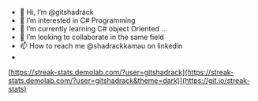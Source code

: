 - 👋 Hi, I’m @gitshadrack
- 👀 I’m interested in C# Programming 
- 🌱 I’m currently learning C# object Oriented ...
- 💞️ I’m looking to collaborate in the same field
- 📫 How to reach me @shadrackkamau on linkedin
- 
[https://streak-stats.demolab.com/?user=gitshadrack](https://streak-stats.demolab.com/?user=gitshadrack&theme=dark)](https://git.io/streak-stats)
<!---
gitshadrack/gitshadrack is a ✨ special ✨ repository because its `README.md` (this file) appears on your GitHub profile.
You can click the Preview link to take a look at your changes.
--->
